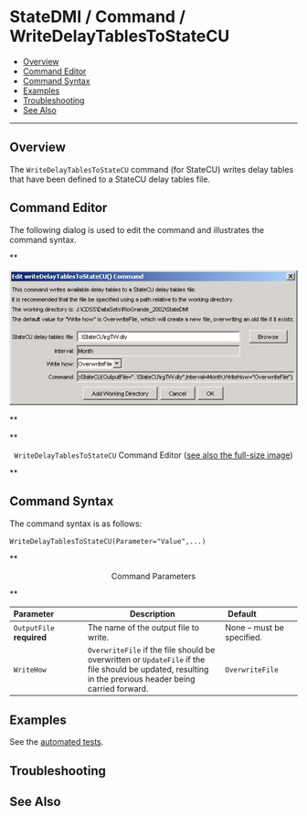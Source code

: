 # StateDMI / Command / WriteDelayTablesToStateCU #

* [Overview](#overview)
* [Command Editor](#command-editor)
* [Command Syntax](#command-syntax)
* [Examples](#examples)
* [Troubleshooting](#troubleshooting)
* [See Also](#see-also)

-------------------------

## Overview ##

The `WriteDelayTablesToStateCU` command (for StateCU)
writes delay tables that have been defined to a StateCU delay tables file.

## Command Editor ##

The following dialog is used to edit the command and illustrates the command syntax.

**<p style="text-align: center;">
![WriteDelayTablesToStateCU](WriteDelayTablesToStateCU.png)
</p>**

**<p style="text-align: center;">
`WriteDelayTablesToStateCU` Command Editor (<a href="../WriteDelayTablesToStateCU.png">see also the full-size image</a>)
</p>**

## Command Syntax ##

The command syntax is as follows:

```text
WriteDelayTablesToStateCU(Parameter="Value",...)
```
**<p style="text-align: center;">
Command Parameters
</p>**

| **Parameter**&nbsp;&nbsp;&nbsp;&nbsp;&nbsp;&nbsp;&nbsp;&nbsp;&nbsp;&nbsp;&nbsp;&nbsp; | **Description** | **Default**&nbsp;&nbsp;&nbsp;&nbsp;&nbsp;&nbsp;&nbsp;&nbsp;&nbsp;&nbsp;&nbsp;&nbsp;&nbsp;&nbsp;&nbsp;&nbsp; |
| --------------|-----------------|----------------- |
| `OutputFile`<br>**required** | The name of the output file to write. | None – must be specified. |
| `WriteHow` | `OverwriteFile` if the file should be overwritten or `UpdateFile` if the file should be updated, resulting in the previous header being carried forward. | `OverwriteFile` |

## Examples ##

See the [automated tests](https://github.com/OpenCDSS/cdss-app-statedmi-test/tree/master/test/regression/commands/WriteDelayTablesToStateCU).

## Troubleshooting ##

## See Also ##

